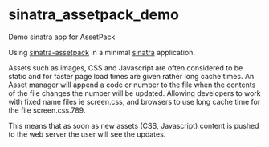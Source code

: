 sinatra_assetpack_demo
======================

Demo sinatra app for AssetPack

Using [sinatra-assetpack][] in a minimal [sinatra][] application. 

Assets such as images, CSS and Javascript are often considered to be static
and for faster page load times are given rather long cache times. An Asset 
manager will append a code or number to the file when the contents of the file
changes the number will be updated. Allowing developers to work with fixed name
files ie screen.css, and browsers to use long cache time for the file screen.css.789.

This means that as soon as new assets (CSS, Javascript) content is pushed to the web
server the user will see the updates.

[sinatra-assetpack]: http://ricostacruz.com/sinatra-assetpack
[sinatra]: http://www.sinatrarb.com/ 
